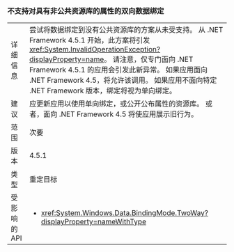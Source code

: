 ### <a name="two-way-data-binding-to-a-property-with-a-non-public-setter-is-not-supported"></a>不支持对具有非公共资源库的属性的双向数据绑定

|   |   |
|---|---|
|详细信息|尝试将数据绑定到没有公共资源库的方案从未受支持。 从 .NET Framework 4.5.1 开始，此方案将引发 <xref:System.InvalidOperationException?displayProperty=name>。 请注意，仅专门面向 .NET Framework 4.5.1 的应用会引发此新异常。 如果应用面向 .NET Framework 4.5，将允许该调用。 如果应用不面向特定 .NET Framework 版本，绑定将视为单向绑定。|
|建议|应更新应用以使用单向绑定，或公开公布属性的资源库。 或者，面向 .NET Framework 4.5 将使应用展示旧行为。|
|范围|次要|
|版本|4.5.1|
|类型|重定目标|
|受影响的 API|<ul><li><xref:System.Windows.Data.BindingMode.TwoWay?displayProperty=nameWithType></li></ul>|


